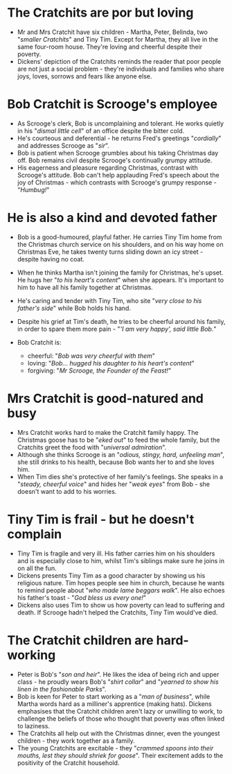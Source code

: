 # The Cratchits are por but loving

- Mr and Mrs Cratchit have six children - Martha, Peter, Belinda, two "_smaller Cratchits_" and Tiny Tim. Except for Martha, they all live in the same four-room house. They're loving and cheerful despite their poverty.
- Dickens' depiction of the Cratchits reminds the reader that poor people are not just a social problem - they're individuals and families who share joys, loves, sorrows and fears like anyone else.

# Bob Cratchit is Scrooge's employee

- As Scrooge's clerk, Bob is uncomplaining and tolerant. He works quietly in his "_dismal little cell_" of an office despite the bitter cold.
- He's courteous and deferential - he returns Fred's greetings "_cordially_" and addresses Scrooge as "_sir_".
- Bob is patient when Scrooge grumbles about his taking Christmas day off. Bob remains civil despite Scrooge's continually grumpy attitude.
- His eagerness and pleasure regarding Christmas, contrast with Scrooge's attitude. Bob can't help applauding Fred's speech about the joy of Christmas - which contrasts with Scrooge's grumpy response - "_Humbug!_"

# He is also a kind and devoted father

- Bob is a good-humoured, playful father. He carries Tiny Tim home from the Christmas church service on his shoulders, and on his way home on Christmas Eve, he takes twenty turns sliding down an icy street - despite having no coat.
- When he thinks Martha isn't joining the family for Christmas, he's upset. He hugs her "_to his heart's content_" when she appears. It's important to him to have all his family together at Christmas.
- He's caring and tender with Tiny Tim, who site "_very close to his father's side_" while Bob holds his hand.
- Despite his grief at Tim's death, he tries to be cheerful around his family, in order to spare them more pain - "_'I am very happy', said little Bob._"
- Bob Cratchit is:

  - cheerful: "_Bob was very cheerful with them_"
  - loving: "_Bob... hugged his daughter to his heart's content_"
  - forgiving: "_Mr Scrooge, the Founder of the Feast!_"

# Mrs Cratchit is good-natured and busy

- Mrs Cratchit works hard to make the Cratchit family happy. The Christmas goose has to be "_eked out_" to feed the whole family, but the Cratchits greet the food with "_universal admiration_".
- Although she thinks Scrooge is an "_odious, stingy, hard, unfeeling man_", she still drinks to his health, because Bob wants her to and she loves him.
- When Tim dies she's protective of her family's feelings. She speaks in a "_steady, cheerful voice_" and hides her "_weak eyes_" from Bob - she doesn't want to add to his worries.

# Tiny Tim is frail - but he doesn't complain

- Tiny Tim is fragile and very ill. His father carries him on his shoulders and is especially close to him, whilst Tim's siblings make sure he joins in on all the fun.
- Dickens presents Tiny Tim as a good character by showing us his religious nature. Tim hopes people see him in church, because he wants to remind people about "_who made lame beggars walk_". He also echoes his father's toast - "_God bless us every one!_"
- Dickens also uses Tim to show us how poverty can lead to suffering and death. If Scrooge hadn't helped the Cratchits, Tiny Tim would've died.

# The Cratchit children are hard-working

- Peter is Bob's "_son and heir_". He likes the idea of being rich and upper class - he proudly wears Bob's "_shirt collar_" and "_yearned to show his linen in the fashionable Parks_".
- Bob is keen for Peter to start working as a "_man of business_", while Martha words hard as a milliner's apprentice (making hats). Dickens emphasises that the Cratchit children aren't lazy or unwilling to work, to challenge the beliefs of those who thought that poverty was often linked to laziness.
- The Cratchits all help out with the Christmas dinner, even the youngest children - they work together as a family.
- The young Cratchits are excitable - they "_crammed spoons into their mouths, lest they should shriek for goose_". Their excitement adds to the positivity of the Cratchit household.
